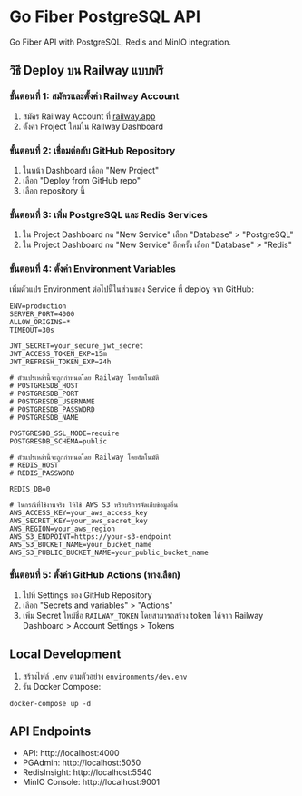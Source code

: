 # Go Fiber PostgreSQL API

Go Fiber API with PostgreSQL, Redis and MinIO integration.

## วิธี Deploy บน Railway แบบฟรี

### ขั้นตอนที่ 1: สมัครและตั้งค่า Railway Account

1. สมัคร Railway Account ที่ [railway.app](https://railway.app)
2. ตั้งค่า Project ใหม่ใน Railway Dashboard

### ขั้นตอนที่ 2: เชื่อมต่อกับ GitHub Repository

1. ในหน้า Dashboard เลือก "New Project"
2. เลือก "Deploy from GitHub repo"
3. เลือก repository นี้

### ขั้นตอนที่ 3: เพิ่ม PostgreSQL และ Redis Services

1. ใน Project Dashboard กด "New Service" เลือก "Database" > "PostgreSQL"
2. ใน Project Dashboard กด "New Service" อีกครั้ง เลือก "Database" > "Redis"

### ขั้นตอนที่ 4: ตั้งค่า Environment Variables

เพิ่มตัวแปร Environment ต่อไปนี้ในส่วนของ Service ที่ deploy จาก GitHub:

```
ENV=production
SERVER_PORT=4000
ALLOW_ORIGINS=*
TIMEOUT=30s

JWT_SECRET=your_secure_jwt_secret
JWT_ACCESS_TOKEN_EXP=15m
JWT_REFRESH_TOKEN_EXP=24h

# ตัวแปรเหล่านี้จะถูกกำหนดโดย Railway โดยอัตโนมัติ
# POSTGRESDB_HOST
# POSTGRESDB_PORT
# POSTGRESDB_USERNAME
# POSTGRESDB_PASSWORD
# POSTGRESDB_NAME

POSTGRESDB_SSL_MODE=require
POSTGRESDB_SCHEMA=public

# ตัวแปรเหล่านี้จะถูกกำหนดโดย Railway โดยอัตโนมัติ
# REDIS_HOST
# REDIS_PASSWORD

REDIS_DB=0

# ในกรณีที่ใช้งานจริง ให้ใช้ AWS S3 หรือบริการจัดเก็บข้อมูลอื่น
AWS_ACCESS_KEY=your_aws_access_key
AWS_SECRET_KEY=your_aws_secret_key
AWS_REGION=your_aws_region
AWS_S3_ENDPOINT=https://your-s3-endpoint
AWS_S3_BUCKET_NAME=your_bucket_name
AWS_S3_PUBLIC_BUCKET_NAME=your_public_bucket_name
```

### ขั้นตอนที่ 5: ตั้งค่า GitHub Actions (ทางเลือก)

1. ไปที่ Settings ของ GitHub Repository
2. เลือก "Secrets and variables" > "Actions"
3. เพิ่ม Secret ใหม่ชื่อ `RAILWAY_TOKEN` โดยสามารถสร้าง token ได้จาก Railway Dashboard > Account Settings > Tokens

## Local Development

1. สร้างไฟล์ `.env` ตามตัวอย่าง `environments/dev.env`
2. รัน Docker Compose:

```
docker-compose up -d
```

## API Endpoints

- API: http://localhost:4000
- PGAdmin: http://localhost:5050
- RedisInsight: http://localhost:5540
- MinIO Console: http://localhost:9001
